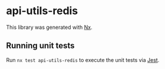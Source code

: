 # api-utils-redis

This library was generated with [Nx](https://nx.dev).

## Running unit tests

Run `nx test api-utils-redis` to execute the unit tests via [Jest](https://jestjs.io).
